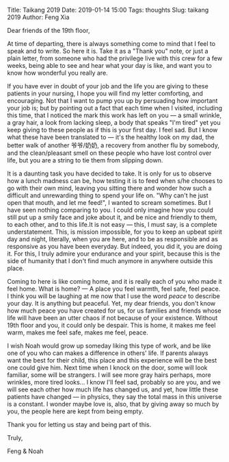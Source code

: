 Title: Taikang 2019
Date: 2019-01-14 15:00
Tags: thoughts
Slug: taikang 2019
Author: Feng Xia

Dear friends of the 19th floor,

At time of departing, there is always something come to mind that I
feel to speak and to write. So here it is. Take it as a "Thank you"
note, or just a plain letter, from someone who had the privilege live
with this crew for a few weeks, being able to see and hear what your
day is like, and want you to know how wonderful you really are.

If you have ever in doubt of your job and the life you are giving to
these patients in your nursing, I hope you will find my letter
comforting, and encouraging. Not that I want to pump you up by
persuading how important your job is; but by pointing out a fact that
each time when I visited, including this time, that I noticed the mark
this work has left on you &mdash; a small wrinkle, a gray hair, a look
from lacking sleep, a body that speaks "I'm tired" yet you keep giving
to these people as if this is your first day. I feel sad. But I know
what these have been translated to &mdash; it's the healthy look on my
dad, the better walk of another 爷爷/奶奶, a recovery from another flu
by somebody, and the clean/pleasant smell on these people who have
lost control over life, but you are a string to tie them from slipping
down.

It is a daunting task you have decided to take. It is only for us to
observe how a lunch madness can be, how testing it is to feed when
s/he chooses to go with their own mind, leaving you sitting there and
wonder how such a difficult and unrewarding thing to spend your
life on. "Why can't he just open that mouth, and let me feed!", I
wanted to scream sometimes. But I have seen nothing comparing to
you. I could only imagine how you could still put up a smily face and
joke about it, and be nice and friendly to them, to each other, and to
this life.It is not easy &mdash; this, I must say, is a complete
understatement. This, is mission impossible, for you to keep an upbeat
spirit day and night, literally, when you are here, and to be as
responsible and as responsive as you have been everyday. But indeed,
you did it, you are doing it. For this, I truly admire your endurance
and your spirit, because this is the side of humanity that I don't
find much anymore in anywhere outside this place.

Coming to here is like coming home, and it is really each of you who
made it feel home. What is home? &mdash; A place you feel warmth, feel
safe, feel peace. I think you will be laughing at me now that I use
the word _peace_ to describe your day. It is anything but
peaceful. Yet, my dear friends, you don't know how much peace you have
created for us, for us families and friends whose life will have been
an utter chaos if not because of your existence. Without 19th floor
and you, it could only be despair. This is home, it makes me feel
warm, makes me feel safe, makes me feel, peace.

I wish Noah would grow up someday liking this type of work, and be
like one of you who can makes a difference in others' life. If parents
always want the best for their child, this place and this experience
will be the best one could give him. Next time when I knock on the
door, some will look familiar, some will be strangers. I will see more
gray hairs perhaps, more wrinkles, more tired looks... I know I'll
feel sad, probably so are you, and we will see each other how much
life has changed us, and yet, how little these patients have changed
&mdash; in physics, they say the total mass in this universe is a
constant. I wonder maybe love is, also, that by giving away so much by
you, the people here are kept from being empty. 

Thank you for letting us stay and being part of this.

Truly,

Feng & Noah


